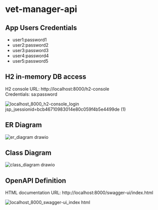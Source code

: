 # vet-manager-api

## **App Users Credentials**
- user1:password1
- user2:password2
- user3:password3
- user4:password4
- user5:password5

## **H2 in-memory DB access**
H2 console URL: http://localhost:8000/h2-console \
Credentials: sa:password

![localhost_8000_h2-console_login jsp_jsessionid=bcb46710983014e80c059f4b5e4499de (1)](https://github.com/varaticalexandru/vet-manager-api/assets/93095157/2641b93e-f4b4-48bc-8515-8bc576f8d680)


## **ER Diagram**
![er_diagram drawio](https://github.com/varaticalexandru/vet-manager-api/assets/93095157/d3896ef2-f53a-4ec7-b56c-07f26efaa0c5)


## **Class Diagram**
![class_diagram drawio](https://github.com/varaticalexandru/vet-manager-api/assets/93095157/17364b09-e55f-41c8-93ee-a78ce8337ff2)

## **OpenAPI Definition**
HTML documentation URL: http://localhost:8000/swagger-ui/index.html

![localhost_8000_swagger-ui_index html](https://github.com/varaticalexandru/vet-manager-api/assets/93095157/4cbd605f-2fdd-481a-845b-b5a84b65c01f)

